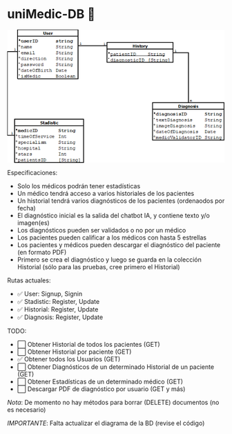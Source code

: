 # uniMedic-DB 💾

<p align="center">
  <img align="center" src="diagramaDB.png" alt="uniMedicDB">
</p>

Especificaciones:
- Solo los médicos podrán tener estadísticas
- Un médico tendrá acceso a varios historiales de los pacientes
- Un historial tendrá varios diagnósticos de los pacientes (ordenaodos por fecha)
- El diagnóstico inicial es la salida del chatbot IA, y contiene texto y/o imagen(es)
- Los diagnósticos pueden ser validados o no por un médico
- Los pacientes pueden calificar a los médicos con hasta 5 estrellas
- Los pacientes y médicos pueden descargar el diagnóstico del paciente (en formato PDF)
- Primero se crea el diagnóstico y luego se guarda en la colección Historial (sólo para las pruebas, cree primero el Historial)

Rutas actuales:

- ✅ User: Signup, Signin
- ✅ Stadistic: Register, Update
- ✅ Historial: Register, Update
- ✅ Diagnosis: Register, Update

TODO:
- ⬜️ Obtener Historial de todos los pacientes (GET)
- ⬜️ Obtener Historial por paciente (GET)
- ✅ Obtener todos los Usuarios (GET)
- ⬜️ Obtener Diagnósticos de un determinado Historial de un paciente (GET)
- ⬜️ Obtener Estadísticas de un determinado médico (GET)
- ⬜️ Descargar PDF de diagnóstico por usuario (GET y más)

*Nota*: De momento no hay métodos para borrar (DELETE) documentos (no es necesario)

*IMPORTANTE*: Falta actualizar el diagrama de la BD (revise el código)
